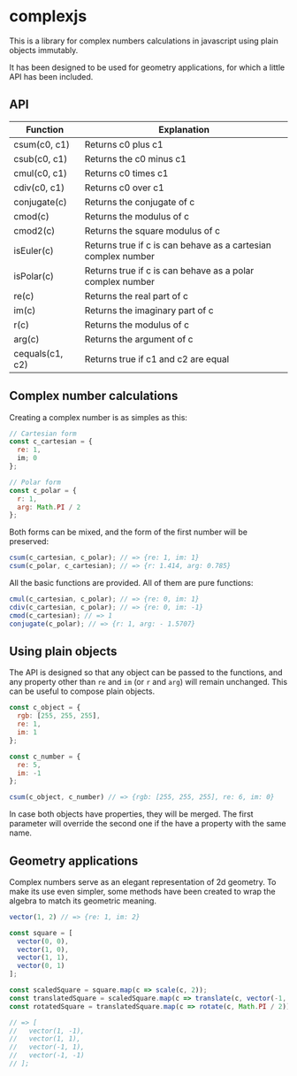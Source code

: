 # complexjs

This is a library for complex numbers calculations in javascript using plain objects immutably.

It has been designed to be used for geometry applications, for which a little API has been included.

## API

| Function | Explanation |
| --- | --- |
| csum(c0, c1) | Returns c0 plus c1 |
| csub(c0, c1) | Returns the c0 minus c1 |
| cmul(c0, c1) | Returns c0 times c1 |
| cdiv(c0, c1) | Returns c0 over c1 |
| conjugate(c) | Returns the conjugate of c |
| cmod(c) | Returns the modulus of c |
| cmod2(c) | Returns the square modulus of c |
| isEuler(c) | Returns true if c is can behave as a cartesian complex number |
| isPolar(c) | Returns true if c is can behave as a polar complex number |
| re(c) | Returns the real part of c |
| im(c) | Returns the imaginary part of c |
| r(c) | Returns the modulus of c |
| arg(c) | Returns the argument of c |
| cequals(c1, c2) | Returns true if c1 and c2 are equal |

## Complex number calculations

Creating a complex number is as simples as this:

```javascript
// Cartesian form
const c_cartesian = {
  re: 1,
  im; 0
};

// Polar form
const c_polar = {
  r: 1,
  arg: Math.PI / 2
};
```
Both forms can be mixed, and the form of the first number will be preserved:

```javascript
csum(c_cartesian, c_polar); // => {re: 1, im: 1}
csum(c_polar, c_cartesian); // => {r: 1.414, arg: 0.785}
```

All the basic functions are provided. All of them are pure functions:

```javascript
cmul(c_cartesian, c_polar); // => {re: 0, im: 1}
cdiv(c_cartesian, c_polar); // => {re: 0, im: -1}
cmod(c_cartesian); // => 1
conjugate(c_polar); // => {r: 1, arg: - 1.5707}
```

## Using plain objects

The API is designed so that any object can be passed to the functions, and any property other than `re` and `im` (or `r` and `arg`) will remain unchanged. This can be useful to compose plain objects.

```javascript
const c_object = {
  rgb: [255, 255, 255],
  re: 1,
  im: 1
};

const c_number = {
  re: 5,
  im: -1
};

csum(c_object, c_number) // => {rgb: [255, 255, 255], re: 6, im: 0}
```

In case both objects have properties, they will be merged. The first parameter will override the second one if the have a property with the same name.

## Geometry applications

Complex numbers serve as an elegant representation of 2d geometry. To make its use even simpler, some methods have been created to wrap the algebra to match its geometric meaning.

```javascript
vector(1, 2) // => {re: 1, im: 2}

const square = [
  vector(0, 0),
  vector(1, 0),
  vector(1, 1),
  vector(0, 1)
];

const scaledSquare = square.map(c => scale(c, 2));
const translatedSquare = scaledSquare.map(c => translate(c, vector(-1, -1)));
const rotatedSquare = translatedSquare.map(c => rotate(c, Math.PI / 2));

// => [
//   vector(1, -1),
//   vector(1, 1),
//   vector(-1, 1),
//   vector(-1, -1)
// ];

```
